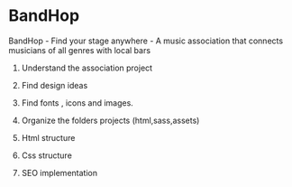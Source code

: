 # BandHop
BandHop - Find your stage anywhere - A music association that connects musicians of all genres with local bars

1. Understand the association project

2. Find design ideas 

3. Find fonts , icons and images.

4. Organize the folders projects (html,sass,assets)

4. Html structure

5. Css structure

6. SEO implementation





